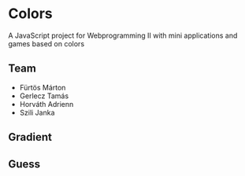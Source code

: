 # Colors
A JavaScript project for Webprogramming II with mini applications and games based on colors


## Team
* Fürtös Márton
* Gerlecz Tamás
* Horváth Adrienn
* Szili Janka

## Gradient

## Guess
